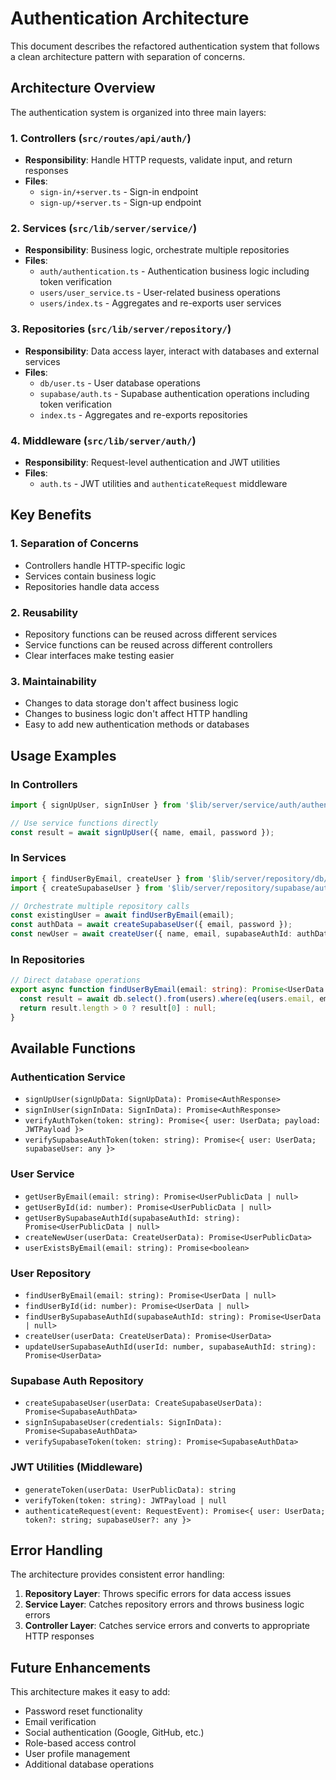 # Authentication Architecture

This document describes the refactored authentication system that follows a clean architecture pattern with separation of concerns.

## Architecture Overview

The authentication system is organized into three main layers:

### 1. Controllers (`src/routes/api/auth/`)
- **Responsibility**: Handle HTTP requests, validate input, and return responses
- **Files**: 
  - `sign-in/+server.ts` - Sign-in endpoint
  - `sign-up/+server.ts` - Sign-up endpoint

### 2. Services (`src/lib/server/service/`)
- **Responsibility**: Business logic, orchestrate multiple repositories
- **Files**:
  - `auth/authentication.ts` - Authentication business logic including token verification
  - `users/user_service.ts` - User-related business operations
  - `users/index.ts` - Aggregates and re-exports user services

### 3. Repositories (`src/lib/server/repository/`)
- **Responsibility**: Data access layer, interact with databases and external services
- **Files**:
  - `db/user.ts` - User database operations
  - `supabase/auth.ts` - Supabase authentication operations including token verification
  - `index.ts` - Aggregates and re-exports repositories

### 4. Middleware (`src/lib/server/auth/`)
- **Responsibility**: Request-level authentication and JWT utilities
- **Files**:
  - `auth.ts` - JWT utilities and `authenticateRequest` middleware

## Key Benefits

### 1. Separation of Concerns
- Controllers handle HTTP-specific logic
- Services contain business logic
- Repositories handle data access

### 2. Reusability
- Repository functions can be reused across different services
- Service functions can be reused across different controllers
- Clear interfaces make testing easier

### 3. Maintainability
- Changes to data storage don't affect business logic
- Changes to business logic don't affect HTTP handling
- Easy to add new authentication methods or databases

## Usage Examples

### In Controllers
```typescript
import { signUpUser, signInUser } from '$lib/server/service/auth/authentication';

// Use service functions directly
const result = await signUpUser({ name, email, password });
```

### In Services
```typescript
import { findUserByEmail, createUser } from '$lib/server/repository/db/user';
import { createSupabaseUser } from '$lib/server/repository/supabase/auth';

// Orchestrate multiple repository calls
const existingUser = await findUserByEmail(email);
const authData = await createSupabaseUser({ email, password });
const newUser = await createUser({ name, email, supabaseAuthId: authData.user.id });
```

### In Repositories
```typescript
// Direct database operations
export async function findUserByEmail(email: string): Promise<UserData | null> {
  const result = await db.select().from(users).where(eq(users.email, email)).limit(1);
  return result.length > 0 ? result[0] : null;
}
```

## Available Functions

### Authentication Service
- `signUpUser(signUpData: SignUpData): Promise<AuthResponse>`
- `signInUser(signInData: SignInData): Promise<AuthResponse>`
- `verifyAuthToken(token: string): Promise<{ user: UserData; payload: JWTPayload }>`
- `verifySupabaseAuthToken(token: string): Promise<{ user: UserData; supabaseUser: any }>`

### User Service
- `getUserByEmail(email: string): Promise<UserPublicData | null>`
- `getUserById(id: number): Promise<UserPublicData | null>`
- `getUserBySupabaseAuthId(supabaseAuthId: string): Promise<UserPublicData | null>`
- `createNewUser(userData: CreateUserData): Promise<UserPublicData>`
- `userExistsByEmail(email: string): Promise<boolean>`

### User Repository
- `findUserByEmail(email: string): Promise<UserData | null>`
- `findUserById(id: number): Promise<UserData | null>`
- `findUserBySupabaseAuthId(supabaseAuthId: string): Promise<UserData | null>`
- `createUser(userData: CreateUserData): Promise<UserData>`
- `updateUserSupabaseAuthId(userId: number, supabaseAuthId: string): Promise<UserData>`

### Supabase Auth Repository
- `createSupabaseUser(userData: CreateSupabaseUserData): Promise<SupabaseAuthData>`
- `signInSupabaseUser(credentials: SignInData): Promise<SupabaseAuthData>`
- `verifySupabaseToken(token: string): Promise<SupabaseAuthData>`

### JWT Utilities (Middleware)
- `generateToken(userData: UserPublicData): string`
- `verifyToken(token: string): JWTPayload | null`
- `authenticateRequest(event: RequestEvent): Promise<{ user: UserData; token?: string; supabaseUser?: any }>`

## Error Handling

The architecture provides consistent error handling:

1. **Repository Layer**: Throws specific errors for data access issues
2. **Service Layer**: Catches repository errors and throws business logic errors
3. **Controller Layer**: Catches service errors and converts to appropriate HTTP responses

## Future Enhancements

This architecture makes it easy to add:
- Password reset functionality
- Email verification
- Social authentication (Google, GitHub, etc.)
- Role-based access control
- User profile management
- Additional database operations
